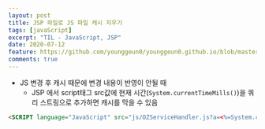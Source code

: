 ```yaml
---
layout: post
title: JSP 파일로 JS 파일 캐시 지우기
tags: [javaScript]
excerpt: "TIL - JavaScript, JSP"
date: 2020-07-12
feature: https://github.com/younggeun0/younggeun0.github.io/blob/master/_posts/img/til/til.png?raw=true
comments: true
---
```

 
* JS 변경 후 캐시 때문에 변경 내용이 반영이 안될 때
  * JSP 에서 script태그 src값에 현재 시간(`System.currentTimeMills()`)을 쿼리 스트링으로 추가하면 캐시를 막을 수 있음

```html
<SCRIPT language="JavaScript" src="js/OZServiceHandler.js?a=<%=System.currentTimeMillis()%>"></SCRIPT>
```

